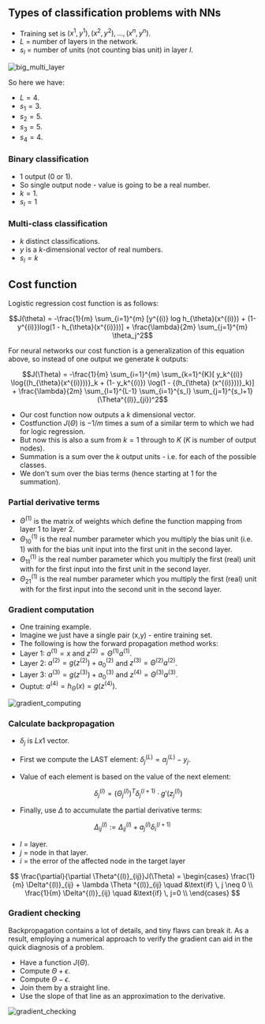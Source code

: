 ## Types of classification problems with NNs

* Training set is ${(x^1, y^1), (x^2, y^2), ..., (x^n, y^n)}$.
* $L$ = number of layers in the network.
* $s_l$ = number of units (not counting bias unit) in layer $l$.

![big_multi_layer](https://user-images.githubusercontent.com/37275728/201518449-ec13fac4-0716-4131-8e5e-f0405ce075a5.png)

So here we have:

* $L=4$.
* $s_1 = 3$.
* $s_2 = 5$.
* $s_3 = 5$.
* $s_4 = 4$.


### Binary classification

* 1 output (0 or 1).
* So single output node - value is going to be a real number.
* $k = 1$.
* $s_l = 1$


### Multi-class classification

* $k$ distinct classifications.
* $y$ is a $k$-dimensional vector of real numbers.
* $s_l = k$

## Cost function

Logistic regression cost function is as follows:

$$J(\theta) = -\frac{1}{m} \sum_{i=1}^{m} [y^{(i)} log h_{\theta}(x^{(i)}) + (1- y^{(i)})log(1 - h_{\theta}(x^{(i)}))] +  \frac{\lambda}{2m} \sum_{j=1}^{m} \theta_j^2$$


For neural networks our cost function is a generalization of this equation above, so instead of one output we generate $k$ outputs:

$$J(\Theta) = -\frac{1}{m} \sum_{i=1}^{m} \sum_{k=1}^{K}[ y_k^{(i)} \log{(h_{\theta}(x^{(i)}))}_k + (1- y_k^{(i)}) \log(1 - {(h_{\theta} (x^{(i)}))}_k)] +  \frac{\lambda}{2m} \sum_{l=1}^{L-1} \sum_{i=1}^{s_l} \sum_{j=1}^{s_l+1} (\Theta^{(l)}_{ji})^2$$

* Our cost function now outputs a $k$ dimensional vector.
* Costfunction $J(\Theta)$ is $-1/m$ times a sum of a similar term to which we had for logic regression.
* But now this is also a sum from $k = 1$ through to $K$ ($K$ is number of output nodes).
* Summation is a sum over the $k$ output units - i.e. for each of the possible classes.
* We don't sum over the bias terms (hence starting at 1 for the summation).

### Partial derivative terms


* $\Theta^{(1)}$ is the matrix of weights which define the function mapping from layer 1 to layer 2.
* $\Theta^{(1)}_{10}$  is the real number parameter which you multiply the bias unit (i.e. 1) with for the bias unit input into the first unit in the second layer.
* $\Theta^{(1)}_{11}$ is the real number parameter which you multiply the first (real) unit with for the first input into the first unit in the second layer.
* $\Theta^{(1)}_{21}$  is the real number parameter which you multiply the first (real) unit with for the first input into the second unit in the second layer.


### Gradient computation


* One training example.
* Imagine we just have a single pair (x,y) - entire training set.
* The following is how the forward propagation method works:
* Layer 1: $a^{(1)} = x$ and $z^{(2)} = \Theta^{(1)}a^{(1)}$.
* Layer 2: $a^{(2)} = g(z^{(2)}) + a^{(2)}_0$ and $z^{(3)} = \Theta^{(2)}a^{(2)}$.
* Layer 3: $a^{(3)} = g(z^{(3)}) + a^{(3)}_0$ and $z^{(4)} = \Theta^{(3)}a^{(3)}$.
* Ouptut: $a^{(4)} = h_{\Theta}(x) = g(z^{(4)})$.

![gradient_computing](https://user-images.githubusercontent.com/37275728/201518441-7740e76d-9a6b-426f-98ad-85a5ff207a89.png)

### Calculate backpropagation

* $\delta_j$ is $Lx1$ vector.
* First we compute the LAST element: $\delta^{(L)}_j = a^{(L)}_j - y_j$.
* Value of each element is based on the value of the next element:

  $$\delta^{(l)}_j = (\Theta^{(l)}_j)^T\delta^{(l+1)}_j \cdot g'(z^{(l)}_j)$$

* Finally, use $\Delta$ to accumulate the partial derivative terms:

$$\Delta^{(l)}_{ij} := \Delta^{(l)}_{ij} + a^{(l)}_j\delta^{(l+1)}_i$$

* $l$ = layer.
* $j$ = node in that layer.
* $i$ = the error of the affected node in the target layer

$$
\frac{\partial}{\partial \Theta^{(l)}_{ij}}J(\Theta) = \begin{cases}
          \frac{1}{m} \Delta^{(l)}_{ij} + \lambda \Theta ^{(l)}_{ij} \quad &\text{if} \, j \neq 0 \\
          \frac{1}{m} \Delta^{(l)}_{ij} \quad &\text{if} \, j=0 \\
     \end{cases}
$$

### Gradient checking

Backpropagation contains a lot of details, and tiny flaws can break it.
As a result, employing a numerical approach to verify the gradient can aid in the quick diagnosis of a problem.

* Have a function $J(\Theta)$.
* Compute $\Theta + \epsilon$.
* Compute $\Theta - \epsilon$.
* Join them by a straight line.
* Use the slope of that line as an approximation to the derivative.

![gradient_checking](https://github.com/djeada/Stanford-Machine-Learning/blob/main/slides/resources/gradient_checking.png)
